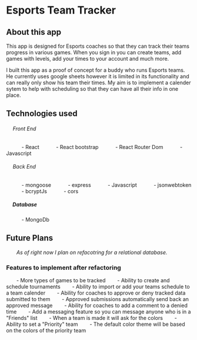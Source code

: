# Esports Team Tracker

<!-- ESTT logo -->




## About this app
This app is designed for Esports coaches so that they can track their teams progress in various games. When you sign in you can create teams, add games with levels, add your times to your account and much more.

I built this app as a proof of concept for a buddy who runs Esports teams. He currently uses google sheets however it is limited in its functionality and can really only show his team their times. My aim is to implement a calender sytem to help with scheduling so that they can have all their info in one place. 


<!-- ## Getting Started -->
<!-- link to deployed app -->



## Technologies used

###### &emsp; Front End
&emsp;&emsp;&emsp;- React
&emsp;&emsp;&emsp;- React bootstrap
&emsp;&emsp;&emsp;- React Router Dom 
&emsp;&emsp;&emsp;- Javascript


###### &emsp; Back End
&emsp;&emsp;&emsp;- mongoose
&emsp;&emsp;&emsp;- express
&emsp;&emsp;&emsp;- Javascript
&emsp;&emsp;&emsp;- jsonwebtoken
&emsp;&emsp;&emsp;- bcryptJs
&emsp;&emsp;&emsp;- cors

##### &emsp; Database
&emsp;&emsp;&emsp;- MongoDb

## Future Plans
&emsp;&emsp;*As of right now I plan on refacotring for a relational database.*
### Features to implement after refactoring
&emsp;&emsp;- More types of games to be tracked
&emsp;&emsp;- Ability to create and schedule tournaments
&emsp;&emsp;- Ability to import or add your teams schedule to a team calender
&emsp;&emsp;- Ability for coaches to approve or deny tracked data submitted to them
&emsp;&emsp;- Approved submissions automatically send back an approved message
&emsp;&emsp;- Ability for coaches to add a comment to a denied time
&emsp;&emsp;- Add a messaging feature so you can message anyone who is in a "Friends" list
&emsp;&emsp;- When a team is made it will ask for the colors
&emsp;&emsp;- Ability to set a "Priority" team
&emsp;&emsp;- The default color theme will be based on the colors of the priority team

